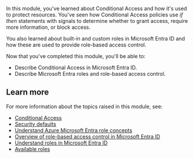 
In this module, you've learned about Conditional Access and how it's used to protect resources. You've seen how Conditional Access policies use *if then* statements with signals to determine whether to grant access, require more information, or block access.

You also learned about built-in and custom roles in Microsoft Entra ID and how these are used to provide role-based access control.

Now that you've completed this module, you'll be able to:

- Describe Conditional Access in Microsoft Entra ID.
- Describe Microsoft Entra roles and role-based access control.

## Learn more

For more information about the topics raised in this module, see:

- [Conditional Access](/azure/active-directory/conditional-access/overview)
- [Security defaults](/azure/active-directory/fundamentals/concept-fundamentals-security-defaults)
- [Understand Azure Microsoft Entra role concepts](/azure/active-directory/roles/concept-understand-roles)
- [Overview of role-based access control in Microsoft Entra ID](/azure/active-directory/roles/custom-overview)
- [Understand roles in Microsoft Entra ID](/azure/active-directory/roles/concept-understand-roles)
- [Available roles](/azure/active-directory/roles/permissions-reference)
